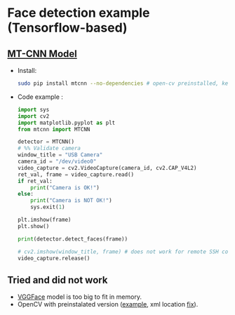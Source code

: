 # Face detection example (Tensorflow-based)

## [MT-CNN Model](https://github.com/ipazc/mtcnn)
* Install:
    ```bash
    sudo pip install mtcnn --no-dependencies # open-cv preinstalled, keras supposed to be installed with Tensorflow
    ```
* Code example :
    ```python
    import sys
    import cv2
    import matplotlib.pyplot as plt
    from mtcnn import MTCNN

    detector = MTCNN()
    # %% Validate camera
    window_title = "USB Camera"
    camera_id = "/dev/video0"
    video_capture = cv2.VideoCapture(camera_id, cv2.CAP_V4L2)
    ret_val, frame = video_capture.read()
    if ret_val:
        print("Camera is OK!")
    else:
        print("Camera is NOT OK!")
        sys.exit(1)

    plt.imshow(frame)
    plt.show()

    print(detector.detect_faces(frame))

    # cv2.imshow(window_title, frame) # does not work for remote SSH connection
    video_capture.release()
    ```
    

## Tried and did not work
* [VGGFace](https://github.com/rcmalli/keras-vggface) model is too big to fit in memory.
* OpenCV with preinstalated version ([example](https://towardsdatascience.com/face-detection-in-2-minutes-using-opencv-python-90f89d7c0f81), xml location [fix](https://stackoverflow.com/a/58479622)).

